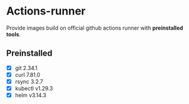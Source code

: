# Actions-runner

Provide images build on official github actions runner with **preinstalled tools**.

## Preinstalled

- [x] git 2.34.1
- [x] curl 7.81.0
- [x] rsync 3.2.7
- [x] kubectl v1.29.3
- [x] helm v3.14.3
